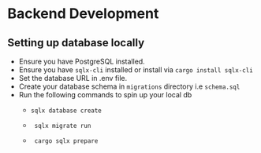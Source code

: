 # Backend Development

## Setting up database locally
- Ensure you have PostgreSQL installed.
- Ensure you have `sqlx-cli` installed or install via ```cargo install sqlx-cli```
- Set the database URL in .env file.
- Create your database schema in `migrations` directory i.e `schema.sql`
- Run the following commands to spin up your local db
  - ```
    sqlx database create
    ```
  - ```
     sqlx migrate run
    ```
  - ```
     cargo sqlx prepare
    ```

